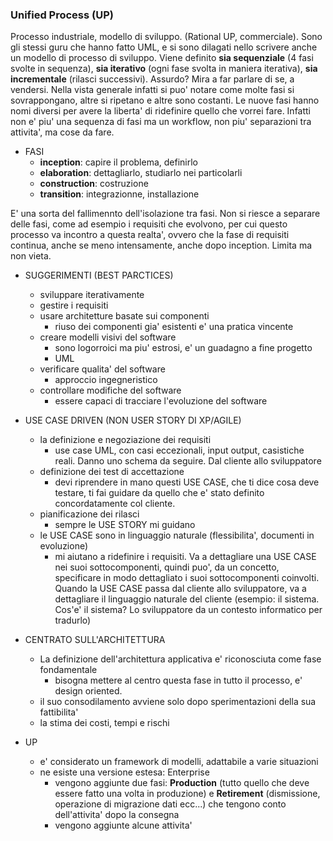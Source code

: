 ### Unified Process (UP)
Processo industriale, modello di sviluppo. (Rational UP, commerciale). Sono gli stessi guru che hanno fatto UML, e si sono dilagati nello scrivere anche un modello di processo di sviluppo.
Viene definito **sia sequenziale** (4 fasi svolte in sequenza), **sia iterativo** (ogni fase svolta in maniera iterativa), **sia incrementale** (rilasci successivi). Assurdo? Mira a far parlare di se, a vendersi. Nella vista generale infatti si puo' notare come molte fasi si sovrappongano, altre si ripetano e altre sono costanti. Le nuove fasi hanno nomi diversi per avere la liberta' di ridefinire quello che vorrei fare. Infatti non e' piu' una sequenza di fasi ma un workflow, non piu' separazioni tra attivita', ma cose da fare.
- FASI
	- **inception**: capire il problema, definirlo
	- **elaboration**: dettagliarlo, studiarlo nei particolarli
	- **construction**: costruzione
	- **transition**: integrazionne, installazione

E' una sorta del fallimennto dell'isolazione tra fasi. Non si riesce a separare delle fasi, come ad esempio i requisiti che evolvono, per cui questo processo va incontro a questa realta', ovvero che la fase di requisiti continua, anche se meno intensamente, anche dopo inception. Limita ma non vieta.
- SUGGERIMENTI (BEST PARCTICES)
	- sviluppare iterativamente
	- gestire i requisiti
	- usare architetture basate sui componenti
		- riuso dei componenti gia' esistenti e' una pratica vincente
	- creare modelli visivi del software
		- sono logorroici ma piu' estrosi, e' un guadagno a fine progetto
		- UML
	- verificare qualita' del software
		- approccio ingegneristico
	- controllare modifiche del software
		- essere capaci di tracciare l'evoluzione del software

- USE CASE DRIVEN (NON USER STORY DI XP/AGILE)
	- la definizione e negoziazione dei requisiti
		- use case UML, con casi eccezionali, input output, casistiche reali. Danno uno schema da seguire. Dal cliente allo sviluppatore
	- definizione dei test di accettazione
		- devi riprendere in mano questi USE CASE, che ti dice cosa deve testare, ti fai guidare da quello che e' stato definito concordatamente col cliente.
	- pianificazione dei rilasci
		- sempre le USE STORY mi guidano
	- le USE CASE sono in linguaggio naturale (flessibilita', documenti in evoluzione)
		- mi aiutano a ridefinire i requisiti. Va a dettagliare una USE CASE nei suoi sottocomponenti, quindi puo', da un concetto, specificare in modo dettagliato i suoi sottocomponenti coinvolti. Quando la USE CASE passa dal cliente allo sviluppatore, va a dettagliare il linguaggio naturale del cliente (esempio: il sistema. Cos'e' il sistema? Lo sviluppatore da un contesto informatico per tradurlo)

- CENTRATO SULL'ARCHITETTURA
	- La definizione dell'architettura applicativa e' riconosciuta come fase fondamentale
		- bisogna mettere al centro questa fase in tutto il processo, e' design oriented.
	- il suo consodilamento avviene solo dopo sperimentazioni della sua fattibilita'
	- la stima dei costi, tempi e rischi

- UP
	- e' considerato un framework di modelli, adattabile a varie situazioni
	- ne esiste una versione estesa: Enterprise
		- vengono aggiunte due fasi: **Production** (tutto quello che deve essere fatto una volta in produzione) e **Retirement** (dismissione, operazione di migrazione dati ecc...) che tengono conto dell'attivita' dopo la consegna
		- vengono aggiunte alcune attivita'
